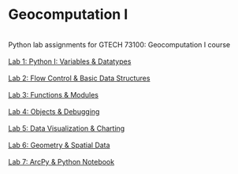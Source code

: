 # Geocomputation I
 <br> Python lab assignments for GTECH 73100: Geocomputation I course <br>
 <br> [Lab 1: Python I: Variables & Datatypes](/labs/lab_1.py) </br>
 <br> [Lab 2: Flow Control & Basic Data Structures](/labs/lab_2.ipynb) </br>
 <br> [Lab 3: Functions & Modules](/labs/lab_3.ipynb) </br>
 <br> [Lab 4: Objects & Debugging](/labs/Lab%204/lab_4.ipynb) </br>
 <br> [Lab 5: Data Visualization & Charting](/labs/lab_5.ipynb) </br>
 <br> [Lab 6: Geometry & Spatial Data](/labs/lab_6.ipynb) </br>
 <br> [Lab 7: ArcPy & Python Notebook](/labs/lab_7.py) </br>